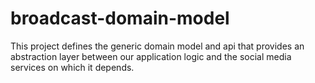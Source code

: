 # broadcast-domain-model

This project defines the generic domain model and api that provides an abstraction layer between our application logic and the social media services on which it depends.
